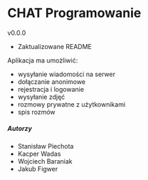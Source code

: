 # CHAT Programowanie

v0.0.0
- Zaktualizowane README


Aplikacja ma umożliwić:
- wysyłanie wiadomości na serwer
- dołączanie anonimowe
- rejestracja i logowanie
- wysyłanie zdjęć
- rozmowy prywatne z użytkownikami
- spis rozmów

##### Autorzy
- Stanisław Piechota
- Kacper Wadas
- Wojciech Baraniak
- Jakub Figwer
